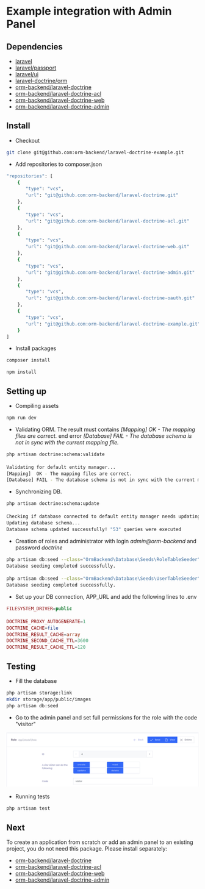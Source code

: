 # Example integration with Admin Panel

## Dependencies

 * [laravel](https://github.com/laravel)
 * [laravel/passport](https://github.com/laravel/passport)
 * [laravel/ui](https://github.com/laravel/ui)
 * [laravel-doctrine/orm](https://github.com/laravel-doctrine/orm)
 * [orm-backend/laravel-doctrine](https://github.com/orm-backend/laravel-doctrine)
 * [orm-backend/laravel-doctrine-acl](https://github.com/orm-backend/laravel-doctrine-acl)
 * [orm-backend/laravel-doctrine-web](https://github.com/orm-backend/laravel-doctrine-web)
 * [orm-backend/laravel-doctrine-admin](https://github.com/orm-backend/laravel-doctrine-admin)

## Install

 * Checkout

```BASH
git clone git@github.com:orm-backend/laravel-doctrine-example.git
```

 * Add repositories to composer.json

```BASH
"repositories": [
	{
       "type": "vcs",
       "url": "git@github.com:orm-backend/laravel-doctrine.git"
    },
    {
       "type": "vcs",
       "url": "git@github.com:orm-backend/laravel-doctrine-acl.git"
    },
    {
       "type": "vcs",
       "url": "git@github.com:orm-backend/laravel-doctrine-web.git"
    },
    {
       "type": "vcs",
       "url": "git@github.com:orm-backend/laravel-doctrine-admin.git"
    },
    {
       "type": "vcs",
       "url": "git@github.com:orm-backend/laravel-doctrine-oauth.git"
    },
    {
       "type": "vcs",
       "url": "git@github.com:orm-backend/laravel-doctrine-example.git"
    }
]
```

 * Install packages

```BASH
composer install
```

```BASH
npm install
```

## Setting up

 * Compiling assets

```BASH
npm run dev
```

 * Validating ORM. The result must contains _[Mapping]  OK - The mapping files are correct._ end error _[Database] FAIL - The database schema is not in sync with the current mapping file._

```BASH
php artisan doctrine:schema:validate

Validating for default entity manager...
[Mapping]  OK - The mapping files are correct.
[Database] FAIL - The database schema is not in sync with the current mapping file.
```

 * Synchronizing DB.

```BASH
php artisan doctrine:schema:update
 
Checking if database connected to default entity manager needs updating...
Updating database schema...
Database schema updated successfully! "53" queries were executed
```

 * Creation of roles and administrator with login _admin@orm-backend_ and password _doctrine_

```BASH
php artisan db:seed --class="OrmBackend\Database\Seeds\RoleTableSeeder"
Database seeding completed successfully.

php artisan db:seed --class="OrmBackend\Database\Seeds\UserTableSeeder"
Database seeding completed successfully.
```

 * Set up your DB connection, APP_URL and add the following lines to .env
 
```PHP
FILESYSTEM_DRIVER=public

DOCTRINE_PROXY_AUTOGENERATE=1
DOCTRINE_CACHE=file
DOCTRINE_RESULT_CACHE=array
DOCTRINE_SECOND_CACHE_TTL=3600
DOCTRINE_RESULT_CACHE_TTL=120
```

## Testing

 * Fill the database
 
```BASH
php artisan storage:link
mkdir storage/app/public/images
php artisan db:seed
```

 * Go to the admin panel and set full permissions for the role with the code "visitor"
 
 ![Screenshot](Screenshot.png)

 * Running tests
 
 ```BASH
 php artisan test
 ```
 
## Next

To create an application from scratch or add an admin panel to an existing project, you do not need this package. Please install separately:

 * [orm-backend/laravel-doctrine](https://github.com/orm-backend/laravel-doctrine)
 * [orm-backend/laravel-doctrine-acl](https://github.com/orm-backend/laravel-doctrine-acl)
 * [orm-backend/laravel-doctrine-web](https://github.com/orm-backend/laravel-doctrine-web)
 * [orm-backend/laravel-doctrine-admin](https://github.com/orm-backend/laravel-doctrine-admin)
 
